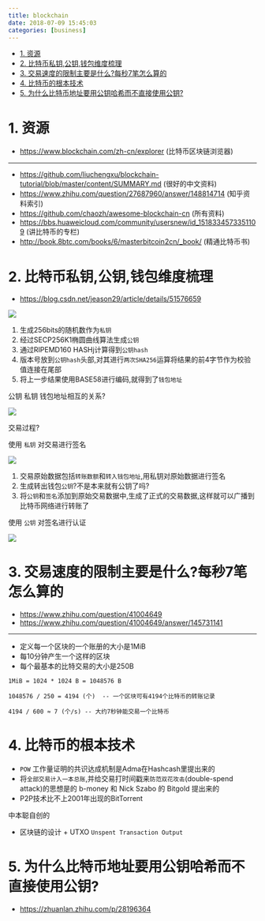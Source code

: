 ```yaml
---
title: blockchain
date: 2018-07-09 15:45:03
categories: [business]
---
```



<!-- TOC -->

- [1. 资源](#1-资源)
- [2. 比特币私钥,公钥,钱包维度梳理](#2-比特币私钥公钥钱包维度梳理)
- [3. 交易速度的限制主要是什么?每秒7笔怎么算的](#3-交易速度的限制主要是什么每秒7笔怎么算的)
- [4. 比特币的根本技术](#4-比特币的根本技术)
- [5. 为什么比特币地址要用公钥哈希而不直接使用公钥?](#5-为什么比特币地址要用公钥哈希而不直接使用公钥)

<!-- /TOC -->

<a id="markdown-1-资源" name="1-资源"></a>
# 1. 资源
* https://www.blockchain.com/zh-cn/explorer (比特币区块链浏览器)

---

* https://github.com/liuchengxu/blockchain-tutorial/blob/master/content/SUMMARY.md (很好的中文资料)
* https://www.zhihu.com/question/27687960/answer/148814714 (知乎资料索引)
* https://github.com/chaozh/awesome-blockchain-cn (所有资料)
* https://bbs.huaweicloud.com/community/usersnew/id_1518334573351109 (讲比特币的专栏)
* http://book.8btc.com/books/6/masterbitcoin2cn/_book/ (精通比特币书)

<a id="markdown-2-比特币私钥公钥钱包维度梳理" name="2-比特币私钥公钥钱包维度梳理"></a>
# 2. 比特币私钥,公钥,钱包维度梳理

* https://blog.csdn.net/jeason29/article/details/51576659 

![](http://ouxarji35.bkt.clouddn.com/1-14112FU345.png)


1. 生成256bits的随机数作为`私钥`
2. 经过SECP256K1椭圆曲线算法生成`公钥`
3. 通过RIPEMD160 HASHj计算得到`公钥hash`
4. 版本号放到`公钥hash`头部,对其进行`两次SHA256`运算将结果的前4字节作为校验值连接在尾部
5. 将上一步结果使用BASE58进行编码,就得到了`钱包地址`


公钥 私钥 钱包地址相互的关系?

![](http://ouxarji35.bkt.clouddn.com/1-14112FU348.png)


交易过程?

使用 `私钥` 对交易进行签名

![](http://ouxarji35.bkt.clouddn.com/1-14112FU350.png)

1. 交易原始数据包括`转账数额`和`转入钱包地址`,用私钥对原始数据进行签名
2. 生成转出钱包`公钥`?不是本来就有公钥了吗?
3. 将`公钥`和`签名`添加到原始交易数据中,生成了正式的交易数据,这样就可以广播到比特币网络进行转账了


使用 `公钥`  对签名进行认证

![](http://ouxarji35.bkt.clouddn.com/1-14112FU342.png)



<a id="markdown-3-交易速度的限制主要是什么每秒7笔怎么算的" name="3-交易速度的限制主要是什么每秒7笔怎么算的"></a>
# 3. 交易速度的限制主要是什么?每秒7笔怎么算的

* https://www.zhihu.com/question/41004649
* https://www.zhihu.com/question/41004649/answer/145731141

---
* 定义每一个区块的一个账册的大小是1MiB
* 每10分钟产生一个这样的区块
* 每个最基本的比特交易的大小是250B

```
1MiB = 1024 * 1024 B = 1048576 B

1048576 / 250 = 4194 (个)  -- 一个区块可有4194个比特币的转账记录

4194 / 600 ≈ 7 (个/s) -- 大约7秒钟能交易一个比特币
```

<a id="markdown-4-比特币的根本技术" name="4-比特币的根本技术"></a>
# 4. 比特币的根本技术


* `POW` 工作量证明的共识达成机制是Adma在Hashcash里提出来的
* 将`全部交易计入一本总账`,并给交易打时间戳来`防范双花攻击`(double-spend attack)的思想是的 b-money 和 Nick Szabo 的 Bitgold 提出来的
* P2P技术比不上2001年出现的BitTorrent

中本聪自创的
* 区块链的设计 + UTXO `Unspent Transaction Output`


<a id="markdown-5-为什么比特币地址要用公钥哈希而不直接使用公钥" name="5-为什么比特币地址要用公钥哈希而不直接使用公钥"></a>
# 5. 为什么比特币地址要用公钥哈希而不直接使用公钥?

* https://zhuanlan.zhihu.com/p/28196364
